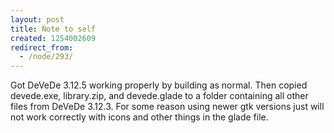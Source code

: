 ```yaml
---
layout: post
title: Note to self
created: 1254002609
redirect_from:
  - /node/293/
---
```

Got DeVeDe 3.12.5 working properly by building as normal.  Then copied devede.exe, library.zip, and devede.glade to a folder containing all other files from DeVeDe 3.12.3.  For some reason using newer gtk versions just will not work correctly with icons and other things in the glade file.
